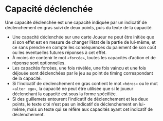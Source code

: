 # Capacité déclenchée
Une capacité déclenchée est une capacité indiquée par un indicatif de déclenchement en gras suivi de deux points, puis du texte de la capacité.
- Une capacité déclenchée sur une carte Joueur ne peut être initiée que si son effet est en mesure de changer l’état de la partie de lui-même, et ce sans prendre en compte les conséquences du paiement de son coût ou les éventuelles futures réponses à cet effet.
- À moins de contenir le mot `«forcée»`, toutes les capacités d’action et de réponse sont optionnelles.
- Les capacités forcées, une fois révélée, une fois vaincu et une fois déjouée sont déclenchées par le jeu au point de timing correspondant de la capacité.
- Si l’indicatif de déclenchement en gras contient le mot `«héros»` ou le mot `«alter ego»`, la capacité ne peut être utilisée que si le joueur déclenchant la capacité est sous la forme spécifiée.
- Si des guillemets entourent l’indicatif de déclenchement et les deux points, le texte cité n’est pas un indicatif de déclenchement en lui-même, mais un texte qui se réfère aux capacités ayant cet indicatif de déclenchement.